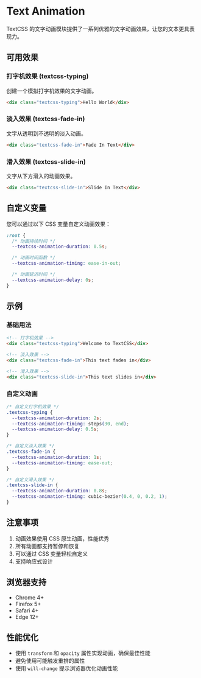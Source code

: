 # Text Animation

TextCSS 的文字动画模块提供了一系列优雅的文字动画效果，让您的文本更具表现力。

## 可用效果

### 打字机效果 (textcss-typing)

创建一个模拟打字机效果的文字动画。

```html
<div class="textcss-typing">Hello World</div>
```

<demo html="../../demos/text-animation/typing.html" />

### 淡入效果 (textcss-fade-in)

文字从透明到不透明的淡入动画。

```html
<div class="textcss-fade-in">Fade In Text</div>
```

<demo html="../../demos/text-animation/fade-in.html" />

### 滑入效果 (textcss-slide-in)

文字从下方滑入的动画效果。

```html
<div class="textcss-slide-in">Slide In Text</div>
```

<demo html="../../demos/text-animation/slide-in.html" />

## 自定义变量

您可以通过以下 CSS 变量自定义动画效果：

```css
:root {
  /* 动画持续时间 */
  --textcss-animation-duration: 0.5s;

  /* 动画时间函数 */
  --textcss-animation-timing: ease-in-out;

  /* 动画延迟时间 */
  --textcss-animation-delay: 0s;
}
```

## 示例

### 基础用法

```html
<!-- 打字机效果 -->
<div class="textcss-typing">Welcome to TextCSS</div>

<!-- 淡入效果 -->
<div class="textcss-fade-in">This text fades in</div>

<!-- 滑入效果 -->
<div class="textcss-slide-in">This text slides in</div>
```

### 自定义动画

```css
/* 自定义打字机效果 */
.textcss-typing {
  --textcss-animation-duration: 2s;
  --textcss-animation-timing: steps(30, end);
  --textcss-animation-delay: 0.5s;
}

/* 自定义淡入效果 */
.textcss-fade-in {
  --textcss-animation-duration: 1s;
  --textcss-animation-timing: ease-out;
}

/* 自定义滑入效果 */
.textcss-slide-in {
  --textcss-animation-duration: 0.8s;
  --textcss-animation-timing: cubic-bezier(0.4, 0, 0.2, 1);
}
```

<demo html="../../demos/text-animation/custom.html" />

## 注意事项

1. 动画效果使用 CSS 原生动画，性能优秀
2. 所有动画都支持暂停和恢复
3. 可以通过 CSS 变量轻松自定义
4. 支持响应式设计

## 浏览器支持

- Chrome 4+
- Firefox 5+
- Safari 4+
- Edge 12+

## 性能优化

- 使用 `transform` 和 `opacity` 属性实现动画，确保最佳性能
- 避免使用可能触发重排的属性
- 使用 `will-change` 提示浏览器优化动画性能
